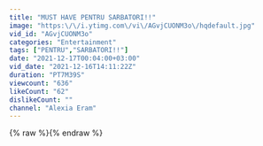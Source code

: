 ```yaml
---
title: "MUST HAVE PENTRU SARBATORI!!"
image: "https:\/\/i.ytimg.com\/vi\/AGvjCUONM3o\/hqdefault.jpg"
vid_id: "AGvjCUONM3o"
categories: "Entertainment"
tags: ["PENTRU","SARBATORI!!"]
date: "2021-12-17T00:04:00+03:00"
vid_date: "2021-12-16T14:11:22Z"
duration: "PT7M39S"
viewcount: "636"
likeCount: "62"
dislikeCount: ""
channel: "Alexia Eram"
---
```

{% raw %}{% endraw %}

